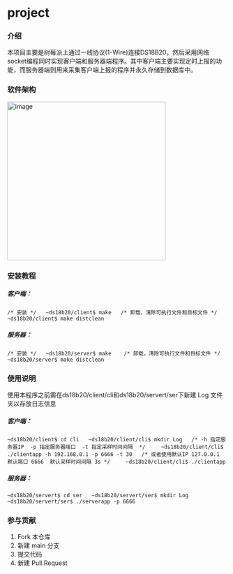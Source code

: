 # project

### 介绍

本项目主要是树莓派上通过一线协议(1-Wire)连接DS18B20，然后采用网络socket编程同时实现客户端和服务器端程序。其中客户端主要实现定时上报的功能，而服务器端则用来采集客户端上报的程序并永久存储到数据库中。

### 软件架构

<img width="363" alt="image" src="https://user-images.githubusercontent.com/130042891/235354330-d2acab1f-464d-40ae-b44a-64ea5dd81f90.png">


### 安装教程

##### 客户端：

`/* 安装 */  
~ds18b20/client$ make  
/* 卸载，清除可执行文件和目标文件 */  
~ds18b20/client$ make distclean`

##### 服务器：

`/* 安装 */  
~ds18b20/server$ make   
/* 卸载，清除可执行文件和目标文件 */ 
~ds18b20/server$ make distclean`

### 使用说明

使用本程序之前需在ds18b20/client/cli和ds18b20/servert/ser下新建 Log 文件夹以存放日志信息

##### 客户端：

`~ds18b20/client$ cd cli  
~ds18b20/client/cli$ mkdir Log  
/* -h 指定服务器IP  -p 指定服务器端口  -t 指定采样时间间隔  */    
~ds18b20/client/cli$ ./clientapp -h 192.168.0.1 -p 6666 -t 30  
/* 或者使用默认IP 127.0.0.1  默认端口 6666  默认采样时间间隔 3s */    
~ds18b20/client/cli$ ./clientapp`


##### 服务器：

`~ds18b20/servert$ cd ser  
~ds18b20/servert/ser$ mkdir Log  
~ds18b20/servert/ser$ ./serverapp -p 6666`  

### 参与贡献

1.  Fork 本仓库
2.  新建 main 分支
3.  提交代码
4.  新建 Pull Request
